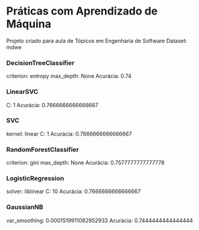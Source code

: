 # Práticas com Aprendizado de Máquina
Projeto criado para aula de Tópicos em Engenharia de Software
Dataset: mdwe

### DecisionTreeClassifier
criterion: entropy
max_depth: None
Acurácia: 0.74

### LinearSVC
C: 1
Acurácia: 0.7666666666666667

### SVC
kernel: linear
C: 1
Acurácia: 0.7666666666666667

### RandomForestClassifier
criterion: gini
max_depth: None
Acurácia: 0.7577777777777778

### LogisticRegression
solver: liblinear
C: 10
Acurácia: 0.7666666666666667

### GaussianNB
var_smoothing: 0.0001519911082952933
Acurácia: 0.7444444444444444

